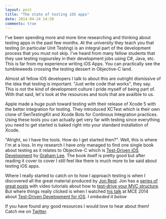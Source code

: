 ```yaml
---
layout: post
title: "The state of testing iOS apps"
date: 2014-04-24 14:50
comments: true
---
```


I've been spending more and more time researching and thinking about testing apps in the past few months. At the university they teach you that testing (in particular Unit Testing) is an integral part of the development process that you must not skip. I've heard from many fellow students that they use testing rogoursley in their development jobs using C#, Java, etc. This is far from my experience writing iOS Apps. You can practically see the tumbleweeds crossing the testing dessert in Objective-C land. 

Almost all fellow iOS developers I talk to about this are outright dismissive of the idea that testing is important. "Just write code that works", they say. This is not the kind of development culture I pride myself of being part of. With that said, let's look at the resources and tools that are availble to us.

Apple made a huge push toward testing with their release of Xcode 5 with the better integration for testing. They introduced XCTest which is their own clone of SenTestingKit and Xcode Bots for Continous Integration practices. Using these tools you can actually get very far with testing since everything you need to get started is baked right into your standard installation of Xcode.

"Alright, so I have the tools. How do I get started then?". Well, this is where I'm at a loss. In my research I have only managed to find one single book about testing as it relates to Objective-C which is [Test-Driven iOS Development](http://www.amazon.com/Test-Driven-iOS-Development-Developers-Library/dp/0321774183) by [Graham Lee](https://twitter.com/secboffin). The book itself is pretty good but after reading it cover to cover I still feel like there is much more to be said about testing iOS apps.

Where I really started to catch on to how I approach testing is when I discovered all the great material produced by [Jon Reid](http://twitter.com/qcoding). Jon has a [series of great posts](http://qualitycoding.org/) with video tutorials about how to [test-drive your MVC structure](http://qualitycoding.org/mvc-tdd/). But where things really clicked is when I watched [his talk](https://www.youtube.com/watch?v=Jzlz3Bx-NzM) at MCE 2014 about [Test-Driven Development for iOS](https://www.youtube.com/watch?v=Jzlz3Bx-NzM). *I embeded it below*


If you have found any good resources I would love to hear about them! Catch me on [Twitter](http://twitter.com/ksmandersen).

